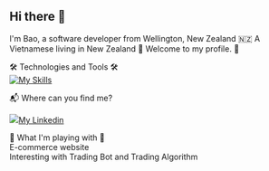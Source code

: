 ## Hi there 👋
I'm Bao, a software developer from Wellington, New Zealand 🇳🇿
A Vietnamese living in New Zealand
🎉 Welcome to my profile. 🎉

🛠 Technologies and Tools 🛠 </br>
[![My Skills](https://skillicons.dev/icons?i=java,cs,py,react,mysql,git,javascript,html,css,typescript,bootstrap&perline=12)](https://skillicons.dev)

📬 Where can you find me?

<a href="https://www.linkedin.com/in/duybaodanghoang/" rel="nofollow"> <img src="https://camo.githubusercontent.com/8d89f0b27fe7c2e4211e269b6aea7fbf1434ee8856d7c3c2482f4110f0891a0c/68747470733a2f2f696d672e69636f6e73382e636f6d2f627562626c65732f3130302f3030303030302f6c696e6b6564696e2e706e67" data-canonical-src="https://img.icons8.com/bubbles/100/000000/linkedin.png" style="max-width: 100%;">My Linkedin</a>

🧠 What I'm playing with 🤑 </br>
E-commerce website </br>
Interesting with Trading Bot and Trading Algorithm

